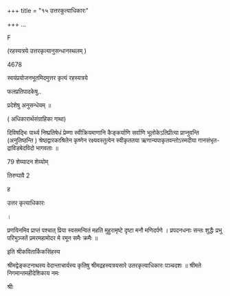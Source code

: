 +++
title = "१५ उत्तरकुत्याधिकारः"

+++
…



 

F 

(रहस्यत्रये उत्तरकृत्यानुसन्धानस्थलम् ) 

4678 

स्वयंप्रयोजनभूतमिदमुत्तर कृत्यं रहस्यत्रये 

फलप्रतिपादकेषु.. 

प्रदेशेषु अनुसन्धेयम् ॥ 

( अधिकारार्थसंग्राहिका गाथा) 

दिविषद्भिः पार्थ्य निष्प्रतिषेधं प्रेम्णा स्वीक्रियमाणानि कैङ्कर्याणि सर्वाणि भूलोकेऽतिप्रीत्या प्राप्नुवन्ति (अनुतिष्ठन्ति ) श्रेष्ठद्वारकाश्रितेन कृष्णेन रक्ष्यवस्तुत्वेन स्वीकृततया ऋणान्यपाकृतवन्तोऽस्मदीया गानसंभृत- द्राविडबेदविदो भागवताः ॥ 

79 शेय्यादन शेय्योम् 

तिरुप्पावै 2 

ह 

उत्तर कृत्याधिकारः 

। 

प्रणयिनमिव प्राप्तं पश्चात् प्रिया स्वसमन्वितं महति मुहुरामृष्टे दृष्टा मनौ मणिदर्पणे । प्रपदनधनाः सन्तः शुद्धैः प्रभु परिभुञ्जतें प्रमरमहामोदर मे रमून समैः क्रमैः ॥ 

इति श्रीकवितार्किकसिंहस्य 

श्रीमद्वेङ्कटनाथस्य वेदान्ताचार्यस्य कृतिषु श्रीमद्रहस्यत्रयसारे उतरकृत्याधिकारः पञ्चदशः ॥ श्रीमते निगमान्तमहीदेशिकाय नमः 

श्रीः 
